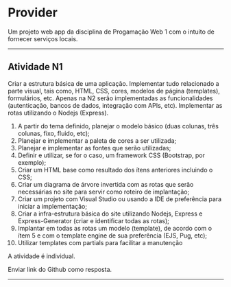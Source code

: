 # Provider
Um projeto web app da disciplina de Progamação Web 1 com o intuito de fornecer serviços locais.

<hr>

<h2>Atividade N1</h2>

Criar a estrutura básica de uma aplicação. Implementar tudo relacionado a parte visual, tais como, HTML, CSS, cores, modelos de página (templates), formulários, etc. Apenas na N2 serão implementadas as funcionalidades (autenticação, bancos de dados, integração com APIs, etc). Implementar as rotas utilizando o Nodejs (Express).

1. A partir do tema definido, planejar o modelo básico (duas colunas, três colunas, fixo, fluido, etc);
2. Planejar e implementar a paleta de cores a ser utilizada;
3. Planejar e implementar as fontes que serão utilizadas;
4. Definir e utilizar, se for o caso, um framework CSS (Bootstrap, por exemplo);
5. Criar um HTML base como resultado dos ítens anteriores incluindo o CSS;
6. Criar um diagrama de árvore invertida com as rotas que serão necessárias no site para servir como roteiro de implantação;
7. Criar um projeto com Visual Studio ou usando a IDE de preferência para iniciar a implementação;
8. Criar a infra-estrutura básica do site utilizando Nodejs, Express e Express-Generator (criar e identificar todas as rotas);
9. Implantar em todas as rotas um modelo (template), de acordo com o ítem 5 e com o template engine de sua preferência (EJS, Pug, etc);
10. Utilizar templates com partials para facilitar a manutenção

A atividade é individual.

Enviar link do Github como resposta.

<hr>